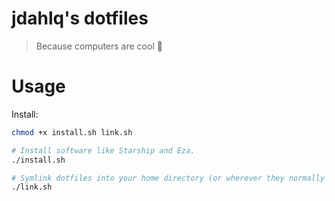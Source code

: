 jdahlq's dotfiles
=================

> Because computers are cool 💾

# Usage

Install:

```sh
chmod +x install.sh link.sh

# Install software like Starship and Eza.
./install.sh

# Symlink dotfiles into your home directory (or wherever they normally go).
./link.sh
```
